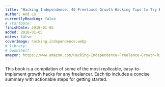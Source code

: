 ```yaml
---
title: "Hacking Independence: 40 Freelance Growth Hacking Tips to Try Right Now"
author: And Co.
currentlyReading: false
# startDate:
finishDate: 2018-01-05
added: 2018-01-05
notes: false
coverImage: hacking-independence.webp
# library: 
# bookshelf:
amazon: https://www.amazon.com/Hacking-Independence-Freelance-Growth-Right/dp/1975923243
---
```


This book is a compilation of some of the most replicable, easy-to-implement growth hacks for any freelancer. Each tip includes a concise summary with actionable steps for getting started.  
